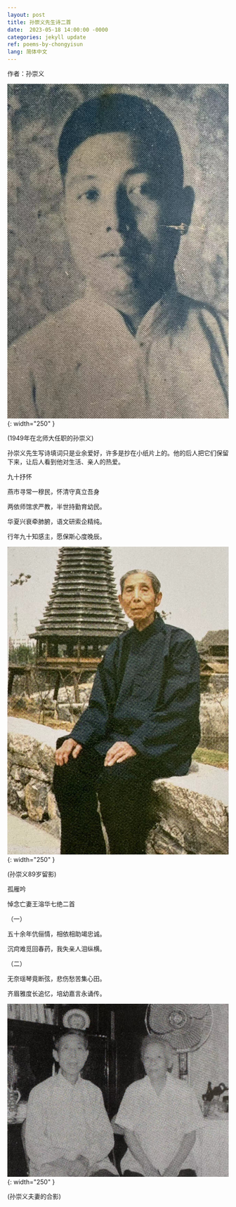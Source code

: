 ```yaml
---
layout: post
title: 孙崇义先生诗二首 
date:  2023-05-18 14:00:00 -0000
categories: jekyll update
ref: poems-by-chongyisun
lang: 简体中文
---
```

作者：孙崇义

![image](/assets/imgs/sunchongyi_1.jpg "1949年在北师大任职的孙崇义"){: width="250" }

(1949年在北师大任职的孙崇义)

孙崇义先生写诗填词只是业余爱好，许多是抄在小纸片上的。他的后人把它们保留下来，让后人看到他对生活、亲人的热爱。

九十抒怀

燕市寻常一穆民，怀清守真立吾身

两依师馆求严教，半世持勤育幼民。

华夏兴衰牵肺腑，语文研索企精纯。

行年九十知感主，愿保斯心度晚辰。

![image](/assets/imgs/sunchongyi_2.jpg "孙崇义89岁留影"){: width="250" }

(孙崇义89岁留影)


孤雁吟

悼念亡妻王溶华七绝二首

（一）

五十余年伉俪情，相依相助竭忠诚。

沉疴难觅回春药，我失亲人泪纵横。

（二）

无奈瑶琴竟断弦，悲伤愁苦集心田。

齐眉雅度长追忆，培幼嘉言永诵传。

![image](/assets/imgs/sunchongyi_3.jpg "孙崇义夫妻的合影"){: width="250" }

(孙崇义夫妻的合影)
